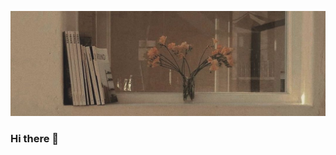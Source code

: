 ![alt text](https://github.com/RizwandaaK/RizwandaaK/blob/main/twitter-header-aesthetic-header-Favim.com-6896267.jpg)

### Hi there 👋
<!--
**RizwandaaK/RizwandaaK** is a ✨ _special_ ✨ repository because its `README.md` (this file) appears on your GitHub profile.

Here are some ideas to get you started:

- 🔭 I’m currently working on ...
- 🌱 I’m currently learning ...
- 👯 I’m looking to collaborate on ...
- 🤔 I’m looking for help with ...
- 💬 Ask me about ...
- 📫 How to reach me: ...
- 😄 Pronouns: ...
- ⚡ Fun fact: ...
-->
